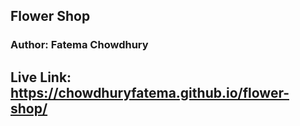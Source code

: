 ## Flower Shop
### Author: Fatema Chowdhury
## Live Link: https://chowdhuryfatema.github.io/flower-shop/
